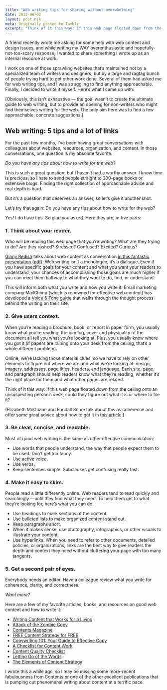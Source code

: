 ```yaml
---
title: "Web writing tips for sharing without overwhelming"
date: 2012-06-02
layout: post.njk
meta: Originally posted to Tumblr
excerpt: "Think of it this way: if this web page floated down from the ceiling onto an unsuspecting person’s desk, could they figure out what it is or where to file it?"
---
```


<span class="dropcap">A</span> friend recently wrote me asking for some help with web content and design issues, and while writing my WAY overenthusiastic and hopefully-not-too-scary response, I wanted to share something I wrote up as an internal resource at work.

I work on one of those sprawling websites that’s maintained not by a specialized team of writers and designers, but by a large and ragtag bunch of people trying hard to get other work done. Several of them had asked me for web writing tips, and I was struggling to find anything approachable. Finally, I decided to write it myself. Here’s what I came up with:

<p class="sidenote">[Obviously, this isn’t exhaustive — the goal wasn’t to create the ultimate guide to web writing, but to provide an opening for non-writers who might find themselves writing for the web. The only aim here was to find a few approachable, concrete suggestions.]</p>

## Web writing: 5 tips and a lot of links

For the past few months, I’ve been having great conversations with colleagues about websites, resources, organization, and content. In those conversations, one question is my absolute favorite:

_Do you have any tips about how to write for the web?_

This is such a great question, but I haven’t had a worthy answer. I know time is precious, so I hate to send people straight to 300-page books or extensive blogs. Finding the right collection of approachable advice and real depth is hard.

But it’s a question that deserves an answer, so let’s give it another shot.

Let’s try that again: Do you have any tips about how to write for the web?

Yes! I do have tips. So glad you asked. Here they are, in five parts:

### 1. Think about your reader.

Who will be reading this web page that you’re writing? What are they trying to do? Are they rushed? Stressed? Confused? Excited? Curious?

[Ginny Redish](http://www.redish.net/) talks about web content as conversation [in this fantastic presentation (pdf)](http://www.redish.net/images/stories/PDF/Redish_Maximus_7_10.pdf). Web writing isn’t a monologue, it’s a dialogue. Even if you have specific goals for your content and what you want your readers to understand, your chances of accomplishing those goals are much higher if you can meet them halfway to what they want to do, find, or understand.

This will inform both what you write and how you write it. Email marketing company MailChimp (which is renowned for effective web content) has developed a [Voice & Tone guide](http://voiceandtone.com/) that walks through the thought process behind the writing on their site.

### 2. Give users context.

When you’re reading a brochure, book, or report in paper form, you usually know what you’re reading: the binding, cover and physicality of the document all tell you what you’re looking at. Plus, you usually know where you got it (if papers are raining onto your desk from the ceiling, that’s a whole different problem).

Online, we’re lacking those material clues, so we have to rely on other elements to figure out where we are and what we’re looking at: design, imagery, addresses, page titles, headers, and language. Each site, page, and paragraph should help readers know what they’re reading, whether it’s the right place for them and what other pages are related.

Think of it this way: if this web page floated down from the ceiling onto an unsuspecting person’s desk, could they figure out what it is or where to file it?

(Elizabeth McGuane and Randall Snare talk about this as coherence and offer some great advice about how to get it in [this article](http://www.alistapart.com/articles/making-up-stories-perception-language-and-the-web/).)

### 3. Be clear, concise, and readable.

Most of good web writing is the same as other effective communication:

* Use words that people understand, the way that people expect them to be used. Don’t get too fancy.
* Use active voice.
* Use verbs.
* Keep sentences simple. Subclauses get confusing really fast.

### 4. Make it easy to skim.

People read a little differently online. Web readers tend to read quickly and searchingly —until they find what they need. To help them get to what they’re looking for, here’s what you can do:

* Use headings to mark sections of the content.
* Use bulleted lists to make organized content stand out.
* Keep paragraphs short.
* When it makes sense, use photography, infographics, or other visuals to illustrate your content.
* Use hyperlinks. When you need to refer to other documents, detailed policies, or organizations, links are the best way to give readers the depth and context they need without cluttering your page with too many tangents.

### 5. Get a second pair of eyes.

Everybody needs an editor. Have a colleague review what you write for coherence, clarity, and correctness.

_Want more?_

Here are a few of my favorite articles, books, and resources on good web content and how to write it:

* [Writing Content that Works for a Living](http://www.alistapart.com/articles/writingcontentthatworksforaliving/)
* [Attack of the Zombie Copy](http://www.alistapart.com/articles/zombiecopy/)
* [Contents Magazine](http://contentsmagazine.com/)
* [FREE Content Strategy for FREE](http://secondandpark.com/2010/05/free-content-strategy-for-free/)
* [Copywriting 101: Your Guide to Effective Copy](http://www.copyblogger.com/copywriting-101/)
* [A Checklist for Content Work](http://www.alistapart.com/articles/a-checklist-for-content-work/)
* [Content Quality Checklist](http://content-science.com/expertise/content-quality-checklist)
* [Letting Go of the Words](http://www.amazon.com/Letting-Go-Words-Interactive-Technologies/dp/0123694868)
* [The Elements of Content Strategy](http://www.abookapart.com/products/the-elements-of-content-strategy)

I wrote this a while ago, so I may be missing some more-recent fabulousness from Contents or one of the other excellent publications that is pumping out phenomenal writing about content at a terrific pace.